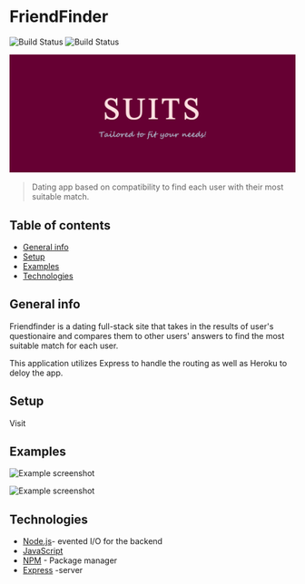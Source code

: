 # FriendFinder

![Build Status](https://img.shields.io/badge/build-passing-brightgreen.svg)
![Build Status](https://img.shields.io/badge/npm%20package-4.2.0-brightgreen.svg)

![image](/app/public\images/LOGO1.png)
>Dating app based on compatibility to find each user with their most suitable match.

## Table of contents

* [General info](#general-info)
* [Setup](#setup)
* [Examples](#examples)
* [Technologies](#technologies)

## General info

Friendfinder is a dating full-stack site that takes in the results of user's questionaire and compares them to other users' answers to find the most suitable match for each user.

This application utilizes Express to handle the routing as well as Heroku to deloy the app.

## Setup

Visit  
## Examples



![Example screenshot](Images/products.gif)


![Example screenshot](Images/purchase.gif)

## Technologies

* [Node.js](https://nodejs.org/)- evented I/O for the backend
* [JavaScript](https://www.javascript.com/)
* [NPM](https://www.npmjs.com/) - Package manager
* [Express](https://www.mysql.com/) -server
